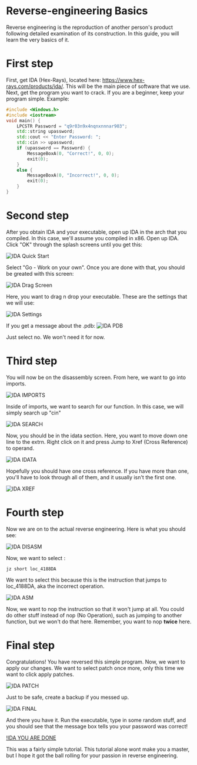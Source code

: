 # Reverse-engineering Basics
Reverse engineering is the reproduction of another person's product following detailed examination of its construction. In this guide, you will learn the very basics of it.

# First step
First, get IDA (Hex-Rays), located here: https://www.hex-rays.com/products/ida/. This will be the main piece of software that we use.
Next, get the program you want to crack. If you are a beginner, keep your program simple. Example: 
```c++
#include <Windows.h>
#include <iostream>
void main() {
	LPCSTR Password = "q9r03n9x4nqnxnnnar903";
	std::string upassword;
	std::cout << "Enter Password: ";
	std::cin >> upassword;
	if (upassword == Password) {
		MessageBoxA(0, "Correct!", 0, 0);
		exit(0);
	}
	else {
		MessageBoxA(0, "Incorrect!", 0, 0);
		exit(0);
	}
}
```

# Second step
After you obtain IDA and your executable, open up IDA in the arch that you compiled. In this case, we'll assume you compiled in x86. Open up IDA. Click "OK" through the splash screens until you get this:

![IDA Quick Start](https://media.discordapp.net/attachments/669029684524351499/704102284774080512/unknown.png)

Select "Go - Work on your own". Once you are done with that, you should be greated with this screen:

![IDA Drag Screen](https://media.discordapp.net/attachments/669029684524351499/704103154995822682/unknown.png?width=790&height=556)

Here, you want to drag n drop your executable. These are the settings that we will use:

![IDA Settings](https://media.discordapp.net/attachments/669029684524351499/704103471644672061/unknown.png)

If you get a message about the .pdb:
![IDA PDB](https://media.discordapp.net/attachments/669029684524351499/704103952060514334/unknown.png)

Just select no. We won't need it for now.

# Third step
You will now be on the disassembly screen. From here, we want to go into imports.

![IDA IMPORTS](https://media.discordapp.net/attachments/669029684524351499/704104685597884567/unknown.png?width=784&height=557)

Inside of imports, we want to search for our function. In this case, we will simply search up "cin"

![IDA SEARCH](https://media.discordapp.net/attachments/669029684524351499/704104995758276668/unknown.png?width=790&height=557)

Now, you should be in the idata section. Here, you want to move down one line to the extrn. Right click on it and press Jump to Xref (Cross Reference) to operand.

![IDA IDATA](https://media.discordapp.net/attachments/669029684524351499/704105281696694412/unknown.png?width=790&height=557)

Hopefully you should have one cross reference. If you have more than one, you'll have to look through all of them, and it usually isn't the first one.

![IDA XREF](https://media.discordapp.net/attachments/669029684524351499/704105488283074610/unknown.png?width=786&height=556)

# Fourth step
Now we are on to the actual reverse engineering. Here is what you should see:

![IDA DISASM](https://media.discordapp.net/attachments/669029684524351499/704114164855210034/unknown.png?width=476&height=541)

Now, we want to select :
```
jz short loc_4188DA
```
We want to select this because this is the instruction that jumps to loc_4188DA, aka the incorrect operation.

![IDA ASM](https://media.discordapp.net/attachments/669029684524351499/704114802967970264/unknown.png?width=1145&height=612)

Now, we want to nop the instruction so that it won't jump at all. You could do other stuff instead of nop (No Operation), such as jumping to another function, but we won't do that here. Remember, you want to nop **twice** here.

# Final step
Congratulations! You have reversed this simple program. Now, we want to apply our changes. We want to select patch once more, only this time we want to click apply patches.

![IDA PATCH](https://media.discordapp.net/attachments/669029684524351499/704115369224175746/unknown.png)

Just to be safe, create a backup if you messed up.

![IDA FINAL](https://media.discordapp.net/attachments/669029684524351499/704115560551678042/unknown.png)

And there you have it. Run the executable, type in some random stuff, and you should see that the message box tells you your password was correct!

[!IDA YOU ARE DONE](https://media.discordapp.net/attachments/669029684524351499/704117150578901162/unknown.png)

This was a fairly simple tutorial. This tutorial alone wont make you a master, but I hope it got the ball rolling for your passion in reverse engineering.
